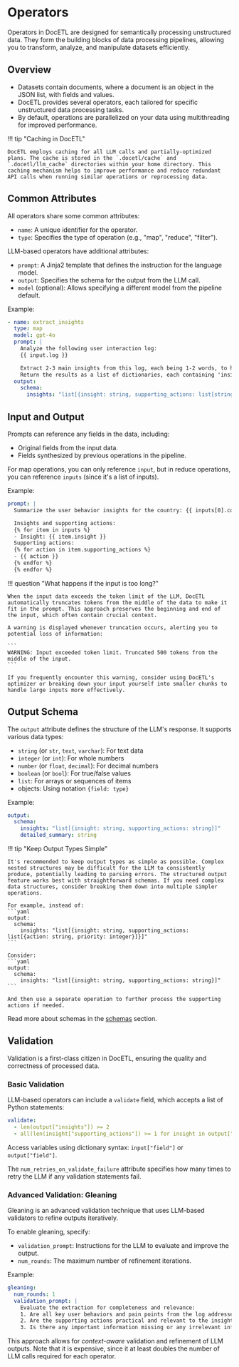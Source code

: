 # Operators

Operators in DocETL are designed for semantically processing unstructured data. They form the building blocks of data processing pipelines, allowing you to transform, analyze, and manipulate datasets efficiently.

## Overview

- Datasets contain documents, where a document is an object in the JSON list, with fields and values.
- DocETL provides several operators, each tailored for specific unstructured data processing tasks.
- By default, operations are parallelized on your data using multithreading for improved performance.

!!! tip "Caching in DocETL"

    DocETL employs caching for all LLM calls and partially-optimized plans. The cache is stored in the `.docetl/cache` and `.docetl/llm_cache` directories within your home directory. This caching mechanism helps to improve performance and reduce redundant API calls when running similar operations or reprocessing data.

## Common Attributes

All operators share some common attributes:

- `name`: A unique identifier for the operator.
- `type`: Specifies the type of operation (e.g., "map", "reduce", "filter").

LLM-based operators have additional attributes:

- `prompt`: A Jinja2 template that defines the instruction for the language model.
- `output`: Specifies the schema for the output from the LLM call.
- `model` (optional): Allows specifying a different model from the pipeline default.

Example:

```yaml
- name: extract_insights
  type: map
  model: gpt-4o
  prompt: |
    Analyze the following user interaction log:
    {{ input.log }}

    Extract 2-3 main insights from this log, each being 1-2 words, to help inform future product development. Consider any difficulties or pain points the user may have had. Also provide 1-2 supporting actions for each insight.
    Return the results as a list of dictionaries, each containing 'insight' and 'supporting_actions' keys.
  output:
    schema:
      insights: "list[{insight: string, supporting_actions: list[string]}]"
```

## Input and Output

Prompts can reference any fields in the data, including:

- Original fields from the input data.
- Fields synthesized by previous operations in the pipeline.

For map operations, you can only reference `input`, but in reduce operations, you can reference `inputs` (since it's a list of inputs).

Example:

```yaml
prompt: |
  Summarize the user behavior insights for the country: {{ inputs[0].country }}

  Insights and supporting actions:
  {% for item in inputs %}
  - Insight: {{ item.insight }}
  Supporting actions:
  {% for action in item.supporting_actions %}
  - {{ action }}
  {% endfor %}
  {% endfor %}
```

!!! question "What happens if the input is too long?"

    When the input data exceeds the token limit of the LLM, DocETL automatically truncates tokens from the middle of the data to make it fit in the prompt. This approach preserves the beginning and end of the input, which often contain crucial context.

    A warning is displayed whenever truncation occurs, alerting you to potential loss of information:

    ```
    WARNING: Input exceeded token limit. Truncated 500 tokens from the middle of the input.
    ```

    If you frequently encounter this warning, consider using DocETL's optimizer or breaking down your input yourself into smaller chunks to handle large inputs more effectively.

## Output Schema

The `output` attribute defines the structure of the LLM's response. It supports various data types:

- `string` (or `str`, `text`, `varchar`): For text data
- `integer` (or `int`): For whole numbers
- `number` (or `float`, `decimal`): For decimal numbers
- `boolean` (or `bool`): For true/false values
- `list`: For arrays or sequences of items
- objects: Using notation `{field: type}`

Example:

```yaml
output:
  schema:
    insights: "list[{insight: string, supporting_actions: string}]"
    detailed_summary: string
```

!!! tip "Keep Output Types Simple"

    It's recommended to keep output types as simple as possible. Complex nested structures may be difficult for the LLM to consistently produce, potentially leading to parsing errors. The structured output feature works best with straightforward schemas. If you need complex data structures, consider breaking them down into multiple simpler operations.

    For example, instead of:
    ```yaml
    output:
      schema:
        insights: "list[{insight: string, supporting_actions: list[{action: string, priority: integer}]}]"
    ```

    Consider:
    ```yaml
    output:
      schema:
        insights: "list[{insight: string, supporting_actions: string}]"
    ```

    And then use a separate operation to further process the supporting actions if needed.

Read more about schemas in the [schemas](../concepts/schemas.md) section.

## Validation

Validation is a first-class citizen in DocETL, ensuring the quality and correctness of processed data.

### Basic Validation

LLM-based operators can include a `validate` field, which accepts a list of Python statements:

```yaml
validate:
  - len(output["insights"]) >= 2
  - all(len(insight["supporting_actions"]) >= 1 for insight in output["insights"])
```

Access variables using dictionary syntax: `input["field"]` or `output["field"]`.

The `num_retries_on_validate_failure` attribute specifies how many times to retry the LLM if any validation statements fail.

### Advanced Validation: Gleaning

Gleaning is an advanced validation technique that uses LLM-based validators to refine outputs iteratively.

To enable gleaning, specify:

- `validation_prompt`: Instructions for the LLM to evaluate and improve the output.
- `num_rounds`: The maximum number of refinement iterations.

Example:

```yaml
gleaning:
  num_rounds: 1
  validation_prompt: |
    Evaluate the extraction for completeness and relevance:
    1. Are all key user behaviors and pain points from the log addressed in the insights?
    2. Are the supporting actions practical and relevant to the insights?
    3. Is there any important information missing or any irrelevant information included?
```

This approach allows for _context-aware_ validation and refinement of LLM outputs. Note that it is expensive, since it at least doubles the number of LLM calls required for each operator.

